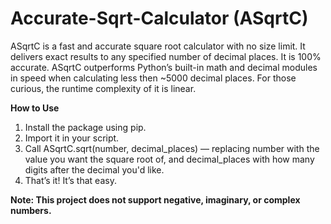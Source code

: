 # Accurate-Sqrt-Calculator (ASqrtC)
ASqrtC is a fast and accurate square root calculator with no size limit.
It delivers exact results to any specified number of decimal places.
It is 100% accurate.
ASqrtC outperforms Python’s built-in math and decimal modules in speed when calculating less then ~5000 decimal places.
For those curious, the runtime complexity of it is linear.

**How to Use**
1. Install the package using pip.
2. Import it in your script.
3. Call ASqrtC.sqrt(number, decimal_places) — replacing number with the value you want the square root of, and decimal_places with how many digits after the decimal you'd like.
4. That’s it! It’s that easy.

**Note: This project does not support negative, imaginary, or complex numbers.**
